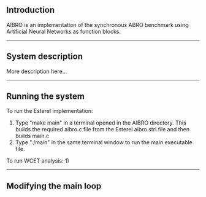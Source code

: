 Introduction
------------

AIBRO is an implementation of the synchronous ABRO benchmark using Artificial Neural Networks as function blocks.

-----------------------------------------------------------------------------------------------------------------
System description
------------------

More description here...

-----------------------------------------------------------------------------------------------------------------
Running the system
------------------

To run the Esterel implementation:
1) Type "make main" in a terminal opened in the AIBRO directory. This builds the required aibro.c file from the Esterel aibro.strl file and then builds main.c
2) Type "./main" in the same terminal window to run the main executable file.

To run WCET analysis:
1) 

-----------------------------------------------------------------------------------------------------------------

Modifying the main loop
-----------------------